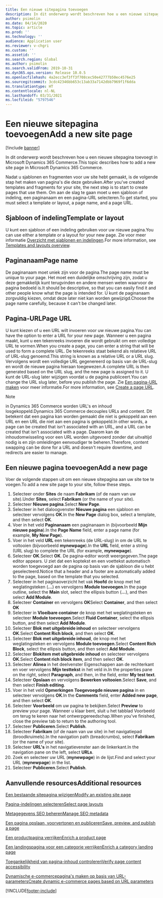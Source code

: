 ```yaml
---
title: Een nieuwe sitepagina toevoegen
description: In dit onderwerp wordt beschreven hoe u een nieuwe sitepagina toevoegt in Microsoft Dynamics 365 Commerce.
author: psimolin
ms.date: 04/14/2020
ms.topic: article
ms.prod: ''
ms.technology: ''
audience: Application user
ms.reviewer: v-chgri
ms.custom: ''
ms.assetid: ''
ms.search.region: Global
ms.author: psimolin
ms.search.validFrom: 2019-10-31
ms.dyn365.ops.version: Release 10.0.5
ms.openlocfilehash: 4a2ecc3ef3ff3f708cec50e42777b50ec4576e25
ms.sourcegitcommit: 3cdc42346bb653c13ab33a7142dbb7969f1f6dda
ms.translationtype: HT
ms.contentlocale: nl-NL
ms.lasthandoff: 03/31/2021
ms.locfileid: "5797546"
---
```

# <a name="add-a-new-site-page"></a><span data-ttu-id="b73e7-103">Een nieuwe sitepagina toevoegen</span><span class="sxs-lookup"><span data-stu-id="b73e7-103">Add a new site page</span></span>

[!include [banner](includes/banner.md)]

<span data-ttu-id="b73e7-104">In dit onderwerp wordt beschreven hoe u een nieuwe sitepagina toevoegt in Microsoft Dynamics 365 Commerce.</span><span class="sxs-lookup"><span data-stu-id="b73e7-104">This topic describes how to add a new site page in Microsoft Dynamics 365 Commerce.</span></span>

<span data-ttu-id="b73e7-105">Nadat u sjablonen en fragmenten voor uw site hebt gemaakt, is de volgende stap het maken van pagina's die deze gebruiken.</span><span class="sxs-lookup"><span data-stu-id="b73e7-105">After you've created templates and fragments for your site, the next step is to start to create pages that use them.</span></span> <span data-ttu-id="b73e7-106">Om aan de slag te gaan moet u een sjabloon of indeling, een paginanaam en een pagina-URL selecteren.</span><span class="sxs-lookup"><span data-stu-id="b73e7-106">To get started, you must select a template or layout, a page name, and a page URL.</span></span>

## <a name="template-or-layout"></a><span data-ttu-id="b73e7-107">Sjabloon of indeling</span><span class="sxs-lookup"><span data-stu-id="b73e7-107">Template or layout</span></span>

<span data-ttu-id="b73e7-108">U kunt een sjabloon of een indeling gebruiken voor uw nieuwe pagina.</span><span class="sxs-lookup"><span data-stu-id="b73e7-108">You can use either a template or a layout for your new page.</span></span> <span data-ttu-id="b73e7-109">Zie voor meer informatie [Overzicht met sjablonen en indelingen](templates-layouts-overview.md).</span><span class="sxs-lookup"><span data-stu-id="b73e7-109">For more information, see [Templates and layouts overview](templates-layouts-overview.md).</span></span>

## <a name="page-name"></a><span data-ttu-id="b73e7-110">Paginanaam</span><span class="sxs-lookup"><span data-stu-id="b73e7-110">Page name</span></span>

<span data-ttu-id="b73e7-111">De paginanaam moet uniek zijn voor de pagina.</span><span class="sxs-lookup"><span data-stu-id="b73e7-111">The page name must be unique to your page.</span></span> <span data-ttu-id="b73e7-112">Het moet een duidelijke omschrijving zijn, zodat u deze gemakkelijk kunt terugvinden en andere mensen weten waarvoor de pagina bedoeld is.</span><span class="sxs-lookup"><span data-stu-id="b73e7-112">It should be descriptive, so that you can easily find it and other people know what the page is intended for.</span></span> <span data-ttu-id="b73e7-113">U kunt de paginanaam zorgvuldig kiezen, omdat deze later niet kan worden gewijzigd.</span><span class="sxs-lookup"><span data-stu-id="b73e7-113">Choose the page name carefully, because it can't be changed later.</span></span>

## <a name="page-url"></a><span data-ttu-id="b73e7-114">Pagina-URL</span><span class="sxs-lookup"><span data-stu-id="b73e7-114">Page URL</span></span>

<span data-ttu-id="b73e7-115">U kunt kiezen of u een URL wilt invoeren voor uw nieuwe pagina.</span><span class="sxs-lookup"><span data-stu-id="b73e7-115">You can have the option to enter a URL for your new page.</span></span> <span data-ttu-id="b73e7-116">Wanneer u een pagina maakt, kunt u een tekenreeks invoeren die wordt gebruikt om een volledige URL te vormen.</span><span class="sxs-lookup"><span data-stu-id="b73e7-116">When you create a page, you can enter a string that will be used to form a complete URL.</span></span> <span data-ttu-id="b73e7-117">De tekenreeks staat bekend als relatieve URL of URL-slug genoemd.</span><span class="sxs-lookup"><span data-stu-id="b73e7-117">This string is known as a relative URL or a URL slug.</span></span> <span data-ttu-id="b73e7-118">Vervolgens wordt een volledige URL gegenereerd op basis van de URL-slug en wordt de nieuwe pagina hieraan toegewezen.</span><span class="sxs-lookup"><span data-stu-id="b73e7-118">A complete URL is then generated based on the URL slug, and the new page is assigned to it.</span></span> <span data-ttu-id="b73e7-119">U kunt de URL-slug later wijzigen voordat u de pagina publiceert.</span><span class="sxs-lookup"><span data-stu-id="b73e7-119">You can change the URL slug later, before you publish the page.</span></span> <span data-ttu-id="b73e7-120">Zie [Een pagina-URL maken](create-page-URL.md) voor meer informatie.</span><span class="sxs-lookup"><span data-stu-id="b73e7-120">For more information, see [Create a page URL](create-page-URL.md).</span></span>

> [!NOTE]
> <span data-ttu-id="b73e7-121">in Dynamics 365 Commerce worden URL's en inhoud losgekoppeld.</span><span class="sxs-lookup"><span data-stu-id="b73e7-121">Dynamics 365 Commerce decouples URLs and content.</span></span> <span data-ttu-id="b73e7-122">Dit betekent dat een pagina kan worden gemaakt die niet is gekoppeld aan een URL en een URL die niet aan een pagina is gekoppeld.</span><span class="sxs-lookup"><span data-stu-id="b73e7-122">In other words, a page can be created that isn't associated with an URL, and a URL can be created that isn't associated with a page.</span></span> <span data-ttu-id="b73e7-123">Daarom kan de inhoudomwisseling voor een URL worden uitgevoerd zonder dat uitvaltijd nodig is en zijn omleidingen eenvoudiger te beheren.</span><span class="sxs-lookup"><span data-stu-id="b73e7-123">Therefore, content swapping can be done for a URL and doesn't require downtime, and redirects are easier to manage.</span></span>

## <a name="add-a-new-page"></a><span data-ttu-id="b73e7-124">Een nieuwe pagina toevoegen</span><span class="sxs-lookup"><span data-stu-id="b73e7-124">Add a new page</span></span>

<span data-ttu-id="b73e7-125">Voer de volgende stappen uit om een nieuwe sitepagina aan uw site toe te voegen.</span><span class="sxs-lookup"><span data-stu-id="b73e7-125">To add a new site page to your site, follow these steps.</span></span>

1. <span data-ttu-id="b73e7-126">Selecteer onder **Sites** de naam **Fabrikam** (of de naam van uw site).</span><span class="sxs-lookup"><span data-stu-id="b73e7-126">Under **Sites**, select **Fabrikam** (or the name of your site).</span></span>
1. <span data-ttu-id="b73e7-127">Selecteer **Nieuwe pagina**.</span><span class="sxs-lookup"><span data-stu-id="b73e7-127">Select **New Page**.</span></span>
1. <span data-ttu-id="b73e7-128">Selecteer in het dialoogvenster **Nieuwe pagina** een sjabloon en selecteer vervolgens **OK**.</span><span class="sxs-lookup"><span data-stu-id="b73e7-128">In the **New Page** dialog box, select a template, and then select **OK**.</span></span>
1. <span data-ttu-id="b73e7-129">Voer in het veld **Paginanaam** een paginanaam in (bijvoorbeeld **Mijn nieuwe pagina**).</span><span class="sxs-lookup"><span data-stu-id="b73e7-129">In the **Page Name** field, enter a page name (for example, **My New Page**).</span></span>
1. <span data-ttu-id="b73e7-130">Voer in het veld **URL** een tekenreeks (de URL-slug) in om de URL te voltooien (bijvoorbeeld **mynewpage**).</span><span class="sxs-lookup"><span data-stu-id="b73e7-130">In the **URL** field, enter a string (URL slug) to complete the URL (for example, **mynewpage**).</span></span>
1. <span data-ttu-id="b73e7-131">Selecteer **OK**.</span><span class="sxs-lookup"><span data-stu-id="b73e7-131">Select **OK**.</span></span> <span data-ttu-id="b73e7-132">De pagina-editor wordt weergegeven.</span><span class="sxs-lookup"><span data-stu-id="b73e7-132">The page editor appears.</span></span> <span data-ttu-id="b73e7-133">U ziet dat een koptekst en een voettekst automatisch worden toegevoegd aan de pagina op basis van de sjabloon die u hebt geselecteerd.</span><span class="sxs-lookup"><span data-stu-id="b73e7-133">Notice that a header and a footer are automatically added to the page, based on the template that you selected.</span></span>
1. <span data-ttu-id="b73e7-134">Selecteer in het paginaoverzicht het vak **Hoofd** de knop met het weglatingsteken (**...**) en vervolgens **Module toevoegen**.</span><span class="sxs-lookup"><span data-stu-id="b73e7-134">In the page outline, select the **Main** slot, select the ellipsis button (**...**), and then select **Add Module**.</span></span>
1. <span data-ttu-id="b73e7-135">Selecteer **Container** en vervolgens **OK**</span><span class="sxs-lookup"><span data-stu-id="b73e7-135">Select **Container**, and then select **OK**</span></span>
1. <span data-ttu-id="b73e7-136">Selecteer in **Vloeibare container** de knop met het weglatingsteken en selecteer **Module toevoegen**.</span><span class="sxs-lookup"><span data-stu-id="b73e7-136">Select **Fluid Container**, select the ellipsis button, and then select **Add Module**.</span></span>
1. <span data-ttu-id="b73e7-137">Selecteer **Blok met uitgebreide inhoud** en selecteer vervolgens **OK**.</span><span class="sxs-lookup"><span data-stu-id="b73e7-137">Select **Content Rich block**, and then select **OK**.</span></span>
1. <span data-ttu-id="b73e7-138">Selecteer **Blok met uitgebreide inhoud**, de knop met het weglatingsteken en vervolgens **Module toevoegen**.</span><span class="sxs-lookup"><span data-stu-id="b73e7-138">Select **Content Rich Block**, select the ellipsis button, and then select **Add Module**.</span></span>
1. <span data-ttu-id="b73e7-139">Selecteer **Blokitem met uitgebreide inhoud** en selecteer vervolgens **OK**.</span><span class="sxs-lookup"><span data-stu-id="b73e7-139">Select **Content rich block item**, and then select **OK**.</span></span>
1. <span data-ttu-id="b73e7-140">Selecteer **Alinea** in het deelvenster Eigenschappen aan de rechterkant en voer vervolgens **Mijn testtekst** in het veld in.</span><span class="sxs-lookup"><span data-stu-id="b73e7-140">In the properties pane on the right, select **Paragraph**, and then, in the field, enter **My test text**.</span></span>
1. <span data-ttu-id="b73e7-141">Selecteer **Opslaan** en vervolgens **Bewerken voltooien**.</span><span class="sxs-lookup"><span data-stu-id="b73e7-141">Select **Save**, and then select **Finish editing**.</span></span>
1. <span data-ttu-id="b73e7-142">Voer in het veld **Opmerkingen** **Toegevoegde nieuwe pagina** in en selecteer vervolgens **OK**.</span><span class="sxs-lookup"><span data-stu-id="b73e7-142">In the **Comments** field, enter **Added new page**, and then select **OK**.</span></span>
1. <span data-ttu-id="b73e7-143">Selecteer **Voorbeeld** om uw pagina te bekijken.</span><span class="sxs-lookup"><span data-stu-id="b73e7-143">Select **Preview** to preview your page.</span></span> <span data-ttu-id="b73e7-144">Wanneer u klaar bent, sluit u het tabblad Voorbeeld om terug te keren naar het ontwerpgereedschap.</span><span class="sxs-lookup"><span data-stu-id="b73e7-144">When you've finished, close the preview tab to return to the authoring tool.</span></span>
1. <span data-ttu-id="b73e7-145">Selecteer **Publiceren**.</span><span class="sxs-lookup"><span data-stu-id="b73e7-145">Select **Publish**.</span></span>
1. <span data-ttu-id="b73e7-146">Selecteer **Fabrikam** (of de naam van uw site) in het navigatiepad (broodkruimels).</span><span class="sxs-lookup"><span data-stu-id="b73e7-146">In the navigation path (breadcrumbs), select **Fabrikam** (or the name of your site).</span></span>
1. <span data-ttu-id="b73e7-147">Selecteer **URL's** in het navigatievenster aan de linkerkant.</span><span class="sxs-lookup"><span data-stu-id="b73e7-147">In the navigation pane on the left, select **URLs**.</span></span>
1. <span data-ttu-id="b73e7-148">Zoek en selecteer uw URL (**mynewpage**) in de lijst.</span><span class="sxs-lookup"><span data-stu-id="b73e7-148">Find and select your URL (**mynewpage**) in the list.</span></span>
1. <span data-ttu-id="b73e7-149">Selecteer **Publiceren**.</span><span class="sxs-lookup"><span data-stu-id="b73e7-149">Select **Publish**.</span></span>

## <a name="additional-resources"></a><span data-ttu-id="b73e7-150">Aanvullende resources</span><span class="sxs-lookup"><span data-stu-id="b73e7-150">Additional resources</span></span>

[<span data-ttu-id="b73e7-151">Een bestaande sitepagina wijzigen</span><span class="sxs-lookup"><span data-stu-id="b73e7-151">Modify an existing site page</span></span>](modify-existing-page.md)

[<span data-ttu-id="b73e7-152">Pagina-indelingen selecteren</span><span class="sxs-lookup"><span data-stu-id="b73e7-152">Select page layouts</span></span>](select-page-layouts.md)

[<span data-ttu-id="b73e7-153">Metagegevens SEO beheren</span><span class="sxs-lookup"><span data-stu-id="b73e7-153">Manage SEO metadata</span></span>](manage-seo-metadata.md)

[<span data-ttu-id="b73e7-154">Een pagina opslaan, voorvertonen en publiceren</span><span class="sxs-lookup"><span data-stu-id="b73e7-154">Save, preview, and publish a page</span></span>](save-preview-publish-page.md)

[<span data-ttu-id="b73e7-155">Een productpagina verrijken</span><span class="sxs-lookup"><span data-stu-id="b73e7-155">Enrich a product page</span></span>](enrich-product-page.md)

[<span data-ttu-id="b73e7-156">Een landingspagina voor een categorie verrijken</span><span class="sxs-lookup"><span data-stu-id="b73e7-156">Enrich a category landing page</span></span>](enrich-category-page.md)

[<span data-ttu-id="b73e7-157">Toegankelijkheid van pagina-inhoud controleren</span><span class="sxs-lookup"><span data-stu-id="b73e7-157">Verify page content accessibility</span></span>](verify-accessibility.md)

[<span data-ttu-id="b73e7-158">Dynamische e-commercepagina's maken op basis van URL-parameters</span><span class="sxs-lookup"><span data-stu-id="b73e7-158">Create dynamic e-commerce pages based on URL parameters</span></span>](create-dynamic-pages.md)


[!INCLUDE[footer-include](../includes/footer-banner.md)]
